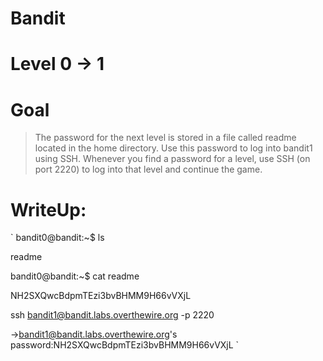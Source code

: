 # Bandit
# Level 0 -> 1 
# Goal
> The password for the next level is stored in a file called readme located in the home directory. Use this password to log into bandit1 using SSH. Whenever you find a password for a level, use SSH (on port 2220) to log into that level and continue the game.

# WriteUp:

`
bandit0@bandit:~$ ls

readme

bandit0@bandit:~$ cat readme

NH2SXQwcBdpmTEzi3bvBHMM9H66vVXjL

ssh bandit1@bandit.labs.overthewire.org -p 2220

->bandit1@bandit.labs.overthewire.org's password:NH2SXQwcBdpmTEzi3bvBHMM9H66vVXjL
`
